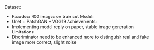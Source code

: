 Dataset:
- Facades: 400 images on train set
Model:
- Unet + PatchGAN + VGG19
Achievements:
- Implementing model reply on paper, stable image generation
Limitations:
- Discriminator need to be enhanced more to distinguish real and fake image more correct, slight noise
